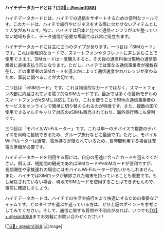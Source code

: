 **ハイチデータカードとは？[[TG💪+ @esim1088](https://t.me/s/esim1088)]**

ハイチデータカードとは、ハイチでの通信をサポートするための便利なツールです。このカードは、ハイチで旅行やビジネスをする際に欠かせないアイテムとして人気があります。特に、ハイチでは日本と比べて通信インフラがまだ整っていない地域も多く、データ通信が必要な場面では非常に役立ちます。

ハイチデータカードには主に三つのタイプがあります。一つ目は「SIMカード」です。これは物理的なカードで、スマートフォンやタブレットに差し込むことで使用できます。SIMカードは一度購入すると、その後の通信料金は現地の通信事業者に直接支払う形になります。ただし、ハイチでは異なる通信事業者が複数存在し、どの事業者のSIMカードを選ぶかによって通信速度やカバレッジが変わるため、事前に調べることが大切です。

二つ目は「eSIMカード」です。これは物理的なカードではなく、スマートフォン内部に内蔵されている電子的なSIMカードです。最近では多くの最新モデルのスマートフォンがeSIMに対応しており、これを使うことで現地の通信事業者のサービスをオンラインで簡単に切り替えられるのが特徴です。また、複数の国で使用できるマルチキャリア対応のeSIMも販売されており、海外旅行時にも便利です。

三つ目は「モバイルWi-Fiルーター」です。これは単一のデバイスで複数のデバイスを同時に接続できるため、グループ旅行などに最適です。ただし、モバイルWi-Fiルーターは通常、電池持ちが限られているため、長時間利用する場合は充電の準備が必要です。

ハイチデータカードを利用する際には、自分の用途に合ったカードを選んでください。例えば、短期間の観光であればSIMカードやeSIMカードが便利ですが、長期滞在や家族連れの場合にはモバイルWi-Fiルーターが良いかもしれません。また、ハイチではSIMロックが解除された端末を持っていることも重要です。もし解除されていない場合、現地でSIMカードを使用することはできませんので、事前に確認しましょう。

ハイチデータカードは、ハイチでの生活や旅行をより快適にするための重要なアイテムです。どのタイプを選ぶか迷っている方は、ぜひ上記のポイントを参考にしてみてください。そして、通信に関する質問や不明点があれば、いつでも[TG💪+ @esim1088](https://t.me/s/esim1088)までお気軽にお問い合わせください！

[[TG💪+ @esim1088](https://t.me/s/esim1088) ![Image](https://i.postimg.cc/Y0z9fWf4/image.png)]